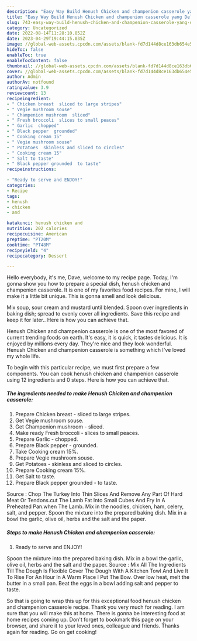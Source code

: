 ```yaml
---
description: "Easy Way Build Henush Chicken and champenion casserole yang Delicious"
title: "Easy Way Build Henush Chicken and champenion casserole yang Delicious"
slug: 743-easy-way-build-henush-chicken-and-champenion-casserole-yang-delicious
category: Uncategorized
date: 2022-08-14T11:28:10.852Z
date: 2023-04-29T19:44:15.035Z
image: //global-web-assets.cpcdn.com/assets/blank-fd7d144d8ce163db654e5a02c40b08a2775adb7897d16e4062681dc7e1b2800f.png
hideToc: false
enableToc: true
enableTocContent: false
thumbnail: //global-web-assets.cpcdn.com/assets/blank-fd7d144d8ce163db654e5a02c40b08a2775adb7897d16e4062681dc7e1b2800f.png
cover: //global-web-assets.cpcdn.com/assets/blank-fd7d144d8ce163db654e5a02c40b08a2775adb7897d16e4062681dc7e1b2800f.png
author: Admin
authorAv: notfound
ratingvalue: 3.9
reviewcount: 13
recipeingredient:
- " Chicken breast  sliced to large stripes"
- " Vegie mushroom souse"
- " Champenion mushroom  sliced"
- " Fresh broccoli  slices to small peaces"
- " Garlic  chopped"
- " Black pepper  grounded"
- " Cooking cream 15"
- " Vegie mushroom souse"
- " Potatoes  skinless and sliced to circles"
- " Cooking cream 15"
- " Salt to taste"
- " Black pepper grounded  to taste"
recipeinstructions:

- "Ready to serve and ENJOY!"
categories:
- Recipe
tags:
- henush
- chicken
- and

katakunci: henush chicken and 
nutrition: 202 calories
recipecuisine: American
preptime: "PT20M"
cooktime: "PT48M"
recipeyield: "4"
recipecategory: Dessert

---
```



Hello everybody, it's me, Dave, welcome to my recipe page. Today, I'm gonna show you how to prepare a special dish, henush chicken and champenion casserole. It is one of my favorites food recipes. For mine, I will make it a little bit unique. This is gonna smell and look delicious.

Mix soup, sour cream and mustard until blended. Spoon over ingredients in baking dish; spread to evenly cover all ingredients. Save this recipe and keep it for later.. Here is how you can achieve that.

Henush Chicken and champenion casserole is one of the most favored of current trending foods on earth. It's easy, it is quick, it tastes delicious. It is enjoyed by millions every day. They're nice and they look wonderful. Henush Chicken and champenion casserole is something which I've loved my whole life.


To begin with this particular recipe, we must first prepare a few components. You can cook henush chicken and champenion casserole using 12 ingredients and 0 steps. Here is how you can achieve that.

<!--inarticleads1-->

##### The ingredients needed to make Henush Chicken and champenion casserole:

1. Prepare  Chicken breast - sliced to large stripes.
1. Get  Vegie mushroom souse.
1. Get  Champenion mushroom - sliced.
1. Make ready  Fresh broccoli - slices to small peaces.
1. Prepare  Garlic - chopped.
1. Prepare  Black pepper - grounded.
1. Take  Cooking cream 15%.
1. Prepare  Vegie mushroom souse.
1. Get  Potatoes - skinless and sliced to circles.
1. Prepare  Cooking cream 15%.
1. Get  Salt to taste.
1. Prepare  Black pepper grounded - to taste.


Source : Chop The Turkey Into Thin Slices And Remove Any Part Of Hard Meat Or Tendons.cut The Lamb Fat Into Small Cubes And Fry In A Preheated Pan.when The Lamb. Mix in the noodles, chicken, ham, celery, salt, and pepper. Spoon the mixture into the prepared baking dish. Mix in a bowl the garlic, olive oil, herbs and the salt and the paper. 

<!--inarticleads2-->

##### Steps to make Henush Chicken and champenion casserole:


1. Ready to serve and ENJOY!

Spoon the mixture into the prepared baking dish. Mix in a bowl the garlic, olive oil, herbs and the salt and the paper. Source : Mix All The Ingredients Till The Dough Is Flexible Cover The Dough With A Kitchen Towl And Live It To Rise For An Hour In A Warm Place I Put The Bow. Over low heat, melt the butter in a small pan. Beat the eggs in a bowl adding salt and pepper to taste. 

So that is going to wrap this up for this exceptional food henush chicken and champenion casserole recipe. Thank you very much for reading. I am sure that you will make this at home. There is gonna be interesting food at home recipes coming up. Don't forget to bookmark this page on your browser, and share it to your loved ones, colleague and friends. Thanks again for reading. Go on get cooking!
